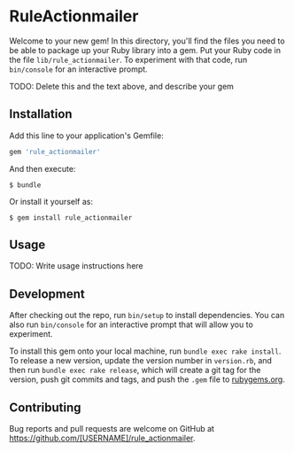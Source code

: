# RuleActionmailer

Welcome to your new gem! In this directory, you'll find the files you need to be able to package up your Ruby library into a gem. Put your Ruby code in the file `lib/rule_actionmailer`. To experiment with that code, run `bin/console` for an interactive prompt.

TODO: Delete this and the text above, and describe your gem

## Installation

Add this line to your application's Gemfile:

```ruby
gem 'rule_actionmailer'
```

And then execute:

    $ bundle

Or install it yourself as:

    $ gem install rule_actionmailer

## Usage

TODO: Write usage instructions here

## Development

After checking out the repo, run `bin/setup` to install dependencies. You can also run `bin/console` for an interactive prompt that will allow you to experiment.

To install this gem onto your local machine, run `bundle exec rake install`. To release a new version, update the version number in `version.rb`, and then run `bundle exec rake release`, which will create a git tag for the version, push git commits and tags, and push the `.gem` file to [rubygems.org](https://rubygems.org).

## Contributing

Bug reports and pull requests are welcome on GitHub at https://github.com/[USERNAME]/rule_actionmailer.
